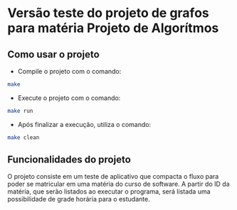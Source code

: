 # Versão teste do projeto de grafos para matéria Projeto de Algorítmos

## Como usar o projeto

* Compile o projeto com o comando:

```sh
make
```

* Execute o projeto com o comando:

```sh
make run
```

* Após finalizar a execução, utiliza o comando:
```sh
make clean
```

## Funcionalidades do projeto

O projeto consiste em um teste de aplicativo que compacta o fluxo para poder se matricular em uma matéria do curso de software. A partir do ID da matéria, que serão listados ao executar o programa, será listada uma possibilidade de grade horária para o estudante.
